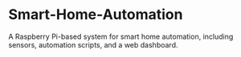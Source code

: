 # Smart-Home-Automation
A Raspberry Pi-based system for smart home automation, including sensors, automation scripts, and a web dashboard.
